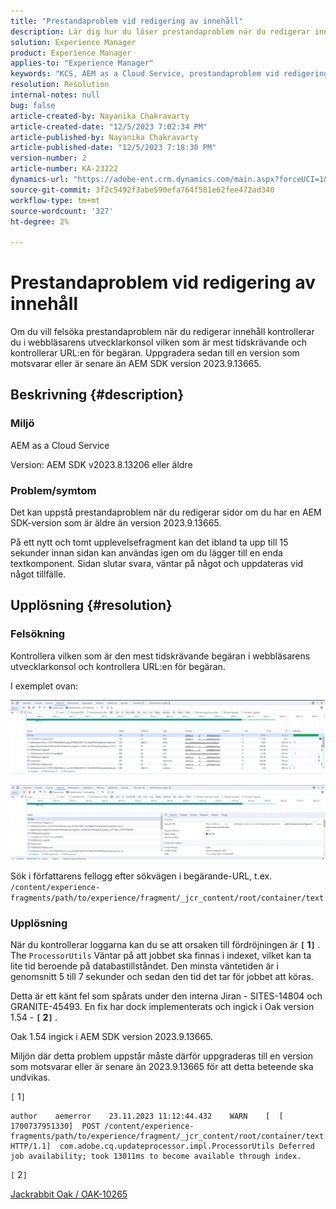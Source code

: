 ```yaml
---
title: "Prestandaproblem vid redigering av innehåll"
description: Lär dig hur du löser prestandaproblem när du redigerar innehåll. Uppgradera till en version som är samma som eller senare än AEM SDK version 2023.9.13665.
solution: Experience Manager
product: Experience Manager
applies-to: "Experience Manager"
keywords: "KCS, AEM as a Cloud Service, prestandaproblem vid redigering av sidor, "
resolution: Resolution
internal-notes: null
bug: false
article-created-by: Nayanika Chakravarty
article-created-date: "12/5/2023 7:02:34 PM"
article-published-by: Nayanika Chakravarty
article-published-date: "12/5/2023 7:18:30 PM"
version-number: 2
article-number: KA-23222
dynamics-url: "https://adobe-ent.crm.dynamics.com/main.aspx?forceUCI=1&pagetype=entityrecord&etn=knowledgearticle&id=043862d7-a093-ee11-be37-6045bd006793"
source-git-commit: 3f2c5492f3abe590efa764f581e62fee472ad340
workflow-type: tm+mt
source-wordcount: '327'
ht-degree: 2%

---
```


# Prestandaproblem vid redigering av innehåll


Om du vill felsöka prestandaproblem när du redigerar innehåll kontrollerar du i webbläsarens utvecklarkonsol vilken som är mest tidskrävande och kontrollerar URL:en för begäran. Uppgradera sedan till en version som motsvarar eller är senare än AEM SDK version 2023.9.13665.

## Beskrivning {#description}


### Miljö

AEM as a Cloud Service

Version: AEM SDK v2023.8.13206 eller äldre

### Problem/symtom

Det kan uppstå prestandaproblem när du redigerar sidor om du har en AEM SDK-version som är äldre än version 2023.9.13665.

På ett nytt och tomt upplevelsefragment kan det ibland ta upp till 15 sekunder innan sidan kan användas igen om du lägger till en enda textkomponent. Sidan slutar svara, väntar på något och uppdateras vid något tillfälle.


## Upplösning {#resolution}


### Felsökning

Kontrollera vilken som är den mest tidskrävande begäran i webbläsarens utvecklarkonsol och kontrollera URL:en för begäran.

I exemplet ovan:

![](assets/20d78534-ad8a-ee11-8179-6045bd006a22.png)

![](assets/76c14aea-ad8a-ee11-8179-6045bd006a22.png)

Sök i författarens fellogg efter sökvägen i begärande-URL, t.ex. `/content/experience-fragments/path/to/experience/fragment/_jcr_content/root/container/text`

### Upplösning

När du kontrollerar loggarna kan du se att orsaken till fördröjningen är <b>`[` 1`]` </b>. The `ProcessorUtils` Väntar på att jobbet ska finnas i indexet, vilket kan ta lite tid beroende på databastillståndet. Den minsta väntetiden är i genomsnitt 5 till 7 sekunder och sedan den tid det tar för jobbet att köras.

Detta är ett känt fel som spårats under den interna Jiran - SITES-14804 och GRANITE-45493. En fix har dock implementerats och ingick i Oak version 1.54 - <b>`[` 2`]` </b>.

Oak 1.54 ingick i AEM SDK version 2023.9.13665.

Miljön där detta problem uppstår måste därför uppgraderas till en version som motsvarar eller är senare än 2023.9.13665 för att detta beteende ska undvikas.

`[` 1`]`


```
author    aemerror    23.11.2023 11:12:44.432    WARN    [  [ 1700737951330]  POST /content/experience-fragments/path/to/experience/fragment/_jcr_content/root/container/text HTTP/1.1]  com.adobe.cq.updateprocessor.impl.ProcessorUtils Deferred job availability; took 13011ms to become available through index.
```


`[` 2`]`

[Jackrabbit Oak / OAK-10265](https://issues.apache.org/jira/browse/OAK-10265)
